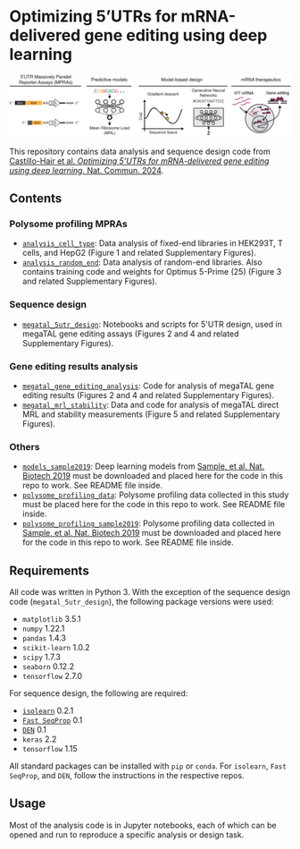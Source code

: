 # Optimizing 5’UTRs for mRNA-delivered gene editing using deep learning

![plot](./readme_fig.png)

This repository contains data analysis and sequence design code from [Castillo-Hair et al. *Optimizing 5’UTRs for mRNA-delivered gene editing using deep learning.* Nat. Commun. 2024](https://www.nature.com/articles/s41467-024-49508-2).

## Contents

### Polysome profiling MPRAs

- [`analysis_cell_type`](analysis_cell_type): Data analysis of fixed-end libraries in HEK293T, T cells, and HepG2 (Figure 1 and related Supplementary Figures).
- [`analysis_random_end`](analysis_random_end): Data analysis of random-end libraries. Also contains training code and weights for Optimus 5-Prime (25) (Figure 3 and related Supplementary Figures).

### Sequence design

- [`megatal_5utr_design`](megatal_5utr_design): Notebooks and scripts for 5'UTR design, used in megaTAL gene editing assays (Figures 2 and 4 and related Supplementary Figures).

### Gene editing results analysis

- [`megatal_gene_editing_analysis`](megatal_gene_editing_analysis): Code for analysis of megaTAL gene editing results (Figures 2 and 4 and related Supplementary Figures).
- [`megatal_mrl_stability`](megatal_mrl_stability): Data and code for analysis of megaTAL direct MRL and stability measurements (Figure 5 and related Supplementary Figures).

### Others

- [`models_sample2019`](models_sample2019): Deep learning models from [Sample, et al. Nat. Biotech 2019](https://doi.org/10.1038/s41587-019-0164-5) must be downloaded and placed here for the code in this repo to work. See README file inside.
- [`polysome_profiling_data`](polysome_profiling_data): Polysome profiling data collected in this study must be placed here for the code in this repo to work. See README file inside.
- [`polysome_profiling_sample2019`](polysome_profiling_sample2019): Polysome profiling data collected in [Sample, et al. Nat. Biotech 2019](https://doi.org/10.1038/s41587-019-0164-5) must be downloaded and placed here for the code in this repo to work. See README file inside.

## Requirements
All code was written in Python 3. With the exception of the sequence design code (`megatal_5utr_design`), the following package versions were used:
- `matplotlib` 3.5.1
- `numpy` 1.22.1
- `pandas` 1.4.3
- `scikit-learn` 1.0.2
- `scipy` 1.7.3
- `seaborn` 0.12.2
- `tensorflow` 2.7.0

For sequence design, the following are required:
- [`isolearn`](https://github.com/johli/isolearn/) 0.2.1
- [`Fast SeqProp`](https://github.com/johli/seqprop/) 0.1
- [`DEN`](https://github.com/johli/genesis/) 0.1
- `keras` 2.2
- `tensorflow` 1.15

All standard packages can be installed with `pip` or `conda`. For `isolearn`, `Fast SeqProp`, and `DEN`, follow the instructions in the respective repos.

## Usage
Most of the analysis code is in Jupyter notebooks, each of which can be opened and run to reproduce a specific analysis or design task.
